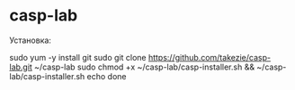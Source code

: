 # casp-lab

Установка:

sudo yum -y install git
sudo git clone https://github.com/takezie/casp-lab.git ~/casp-lab
sudo chmod +x ~/casp-lab/casp-installer.sh && ~/casp-lab/casp-installer.sh
echo done
